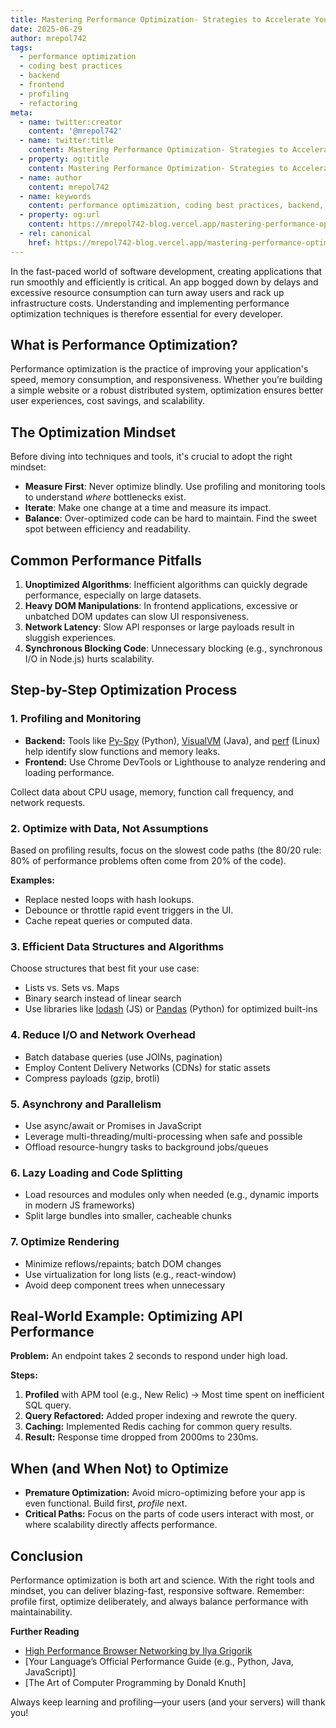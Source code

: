 ```yaml
---
title: Mastering Performance Optimization- Strategies to Accelerate Your Applications
date: 2025-06-29
author: mrepol742
tags:
  - performance optimization
  - coding best practices
  - backend
  - frontend
  - profiling
  - refactoring
meta:
  - name: twitter:creator
    content: '@mrepol742'
  - name: twitter:title
    content: Mastering Performance Optimization- Strategies to Accelerate Your Applications
  - property: og:title
    content: Mastering Performance Optimization- Strategies to Accelerate Your Applications
  - name: author
    content: mrepol742
  - name: keywords
    content: performance optimization, coding best practices, backend, frontend, profiling, refactoring
  - property: og:url
    content: https://mrepol742-blog.vercel.app/mastering-performance-optimization-strategies-to-accelerate-your-applications/
  - rel: canonical
    href: https://mrepol742-blog.vercel.app/mastering-performance-optimization-strategies-to-accelerate-your-applications/
---
```


In the fast-paced world of software development, creating applications that run smoothly and efficiently is critical. An app bogged down by delays and excessive resource consumption can turn away users and rack up infrastructure costs. Understanding and implementing performance optimization techniques is therefore essential for every developer. 

## What is Performance Optimization?

Performance optimization is the practice of improving your application's speed, memory consumption, and responsiveness. Whether you’re building a simple website or a robust distributed system, optimization ensures better user experiences, cost savings, and scalability.

## The Optimization Mindset

Before diving into techniques and tools, it's crucial to adopt the right mindset:

- **Measure First**: Never optimize blindly. Use profiling and monitoring tools to understand *where* bottlenecks exist.
- **Iterate**: Make one change at a time and measure its impact.
- **Balance**: Over-optimized code can be hard to maintain. Find the sweet spot between efficiency and readability.

## Common Performance Pitfalls

1. **Unoptimized Algorithms**: Inefficient algorithms can quickly degrade performance, especially on large datasets.
2. **Heavy DOM Manipulations**: In frontend applications, excessive or unbatched DOM updates can slow UI responsiveness.
3. **Network Latency**: Slow API responses or large payloads result in sluggish experiences.
4. **Synchronous Blocking Code**: Unnecessary blocking (e.g., synchronous I/O in Node.js) hurts scalability.

## Step-by-Step Optimization Process

### 1. Profiling and Monitoring

- **Backend:** Tools like [Py-Spy](https://github.com/benfred/py-spy) (Python), [VisualVM](https://visualvm.github.io/) (Java), and [perf](https://perf.wiki.kernel.org/index.php/Main_Page) (Linux) help identify slow functions and memory leaks.
- **Frontend:** Use Chrome DevTools or Lighthouse to analyze rendering and loading performance.

Collect data about CPU usage, memory, function call frequency, and network requests.

### 2. Optimize with Data, Not Assumptions

Based on profiling results, focus on the slowest code paths (the 80/20 rule: 80% of performance problems often come from 20% of the code).

**Examples:**
- Replace nested loops with hash lookups.
- Debounce or throttle rapid event triggers in the UI.
- Cache repeat queries or computed data.

### 3. Efficient Data Structures and Algorithms

Choose structures that best fit your use case:
- Lists vs. Sets vs. Maps
- Binary search instead of linear search
- Use libraries like [lodash](https://lodash.com/) (JS) or [Pandas](https://pandas.pydata.org/) (Python) for optimized built-ins

### 4. Reduce I/O and Network Overhead

- Batch database queries (use JOINs, pagination)
- Employ Content Delivery Networks (CDNs) for static assets
- Compress payloads (gzip, brotli)

### 5. Asynchrony and Parallelism

- Use async/await or Promises in JavaScript
- Leverage multi-threading/multi-processing when safe and possible
- Offload resource-hungry tasks to background jobs/queues

### 6. Lazy Loading and Code Splitting

- Load resources and modules only when needed (e.g., dynamic imports in modern JS frameworks)
- Split large bundles into smaller, cacheable chunks

### 7. Optimize Rendering

- Minimize reflows/repaints; batch DOM changes
- Use virtualization for long lists (e.g., react-window)
- Avoid deep component trees when unnecessary

## Real-World Example: Optimizing API Performance

**Problem:** An endpoint takes 2 seconds to respond under high load.

**Steps:**
1. **Profiled** with APM tool (e.g., New Relic) -> Most time spent on inefficient SQL query.
2. **Query Refactored:** Added proper indexing and rewrote the query.
3. **Caching:** Implemented Redis caching for common query results.
4. **Result:** Response time dropped from 2000ms to 230ms.

## When (and When Not) to Optimize

- **Premature Optimization:** Avoid micro-optimizing before your app is even functional. Build first, *profile* next.
- **Critical Paths:** Focus on the parts of code users interact with most, or where scalability directly affects performance.

## Conclusion

Performance optimization is both art and science. With the right tools and mindset, you can deliver blazing-fast, responsive software. Remember: profile first, optimize deliberately, and always balance performance with maintainability.

**Further Reading**
- [High Performance Browser Networking by Ilya Grigorik](https://hpbn.co/)
- [Your Language’s Official Performance Guide (e.g., Python, Java, JavaScript)]
- [The Art of Computer Programming by Donald Knuth]

Always keep learning and profiling—your users (and your servers) will thank you!
